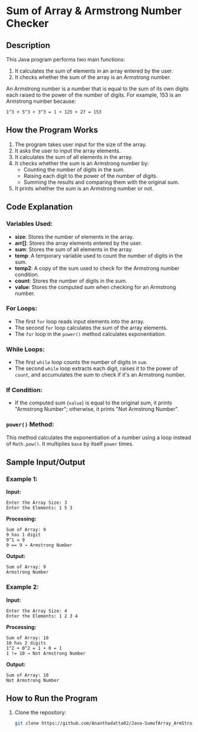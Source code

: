 # Sum of Array & Armstrong Number Checker

## Description
This Java program performs two main functions:
1. It calculates the sum of elements in an array entered by the user.
2. It checks whether the sum of the array is an Armstrong number.

An Armstrong number is a number that is equal to the sum of its own digits each raised to the power of the number of digits. For example, 153 is an Armstrong number because:
```
1^3 + 5^3 + 3^3 = 1 + 125 + 27 = 153
```

## How the Program Works
1. The program takes user input for the size of the array.
2. It asks the user to input the array elements.
3. It calculates the sum of all elements in the array.
4. It checks whether the sum is an Armstrong number by:
   - Counting the number of digits in the sum.
   - Raising each digit to the power of the number of digits.
   - Summing the results and comparing them with the original sum.
5. It prints whether the sum is an Armstrong number or not.

## Code Explanation

### Variables Used:
- **size**: Stores the number of elements in the array.
- **arr[]**: Stores the array elements entered by the user.
- **sum**: Stores the sum of all elements in the array.
- **temp**: A temporary variable used to count the number of digits in the sum.
- **temp2**: A copy of the sum used to check for the Armstrong number condition.
- **count**: Stores the number of digits in the sum.
- **value**: Stores the computed sum when checking for an Armstrong number.

### For Loops:
- The first `for` loop reads input elements into the array.
- The second `for` loop calculates the sum of the array elements.
- The `for` loop in the `power()` method calculates exponentiation.

### While Loops:
- The first `while` loop counts the number of digits in `sum`.
- The second `while` loop extracts each digit, raises it to the power of `count`, and accumulates the sum to check if it's an Armstrong number.

### If Condition:
- If the computed sum (`value`) is equal to the original sum, it prints "Armstrong Number"; otherwise, it prints "Not Armstrong Number".

### `power()` Method:
This method calculates the exponentiation of a number using a loop instead of `Math.pow()`. It multiplies `base` by itself `power` times.

## Sample Input/Output
### Example 1:
**Input:**
```
Enter the Array Size: 3
Enter the Elements: 1 5 3
```
**Processing:**
```
Sum of Array: 9
9 has 1 digit
9^1 = 9
9 == 9 → Armstrong Number
```
**Output:**
```
Sum of Array: 9
Armstrong Number
```

### Example 2:
**Input:**
```
Enter the Array Size: 4
Enter the Elements: 1 2 3 4
```
**Processing:**
```
Sum of Array: 10
10 has 2 digits
1^2 + 0^2 = 1 + 0 = 1
1 != 10 → Not Armstrong Number
```
**Output:**
```
Sum of Array: 10
Not Armstrong Number
```

## How to Run the Program
1. Clone the repository:
   ```sh
   git clone https://github.com/Ananthadatta02/Java-SumofArray_ArmStrong_or_Not.git
   ```
